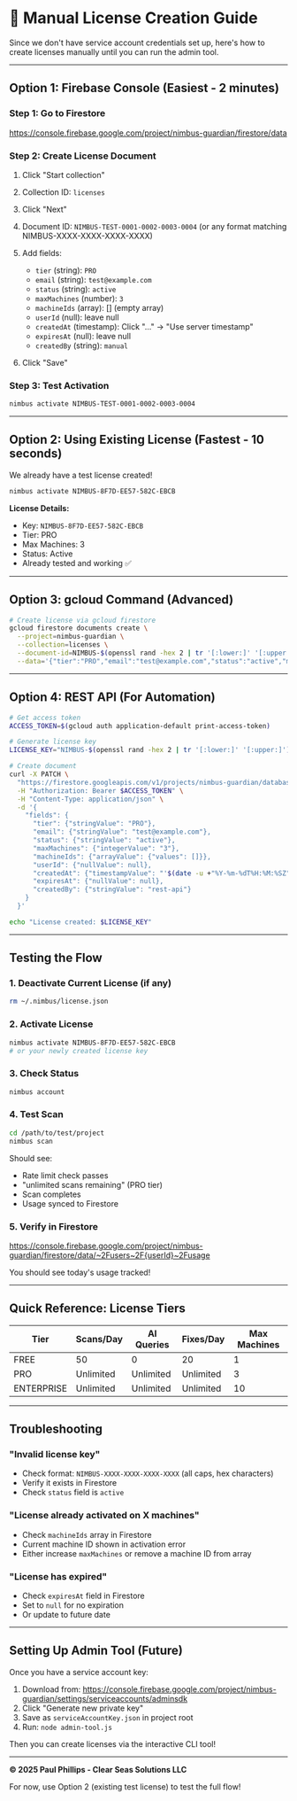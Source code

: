 # 📝 Manual License Creation Guide

Since we don't have service account credentials set up, here's how to create licenses manually until you can run the admin tool.

---

## Option 1: Firebase Console (Easiest - 2 minutes)

### Step 1: Go to Firestore
https://console.firebase.google.com/project/nimbus-guardian/firestore/data

### Step 2: Create License Document
1. Click "Start collection"
2. Collection ID: `licenses`
3. Click "Next"

4. Document ID: `NIMBUS-TEST-0001-0002-0003-0004` (or any format matching NIMBUS-XXXX-XXXX-XXXX-XXXX)

5. Add fields:
   - `tier` (string): `PRO`
   - `email` (string): `test@example.com`
   - `status` (string): `active`
   - `maxMachines` (number): `3`
   - `machineIds` (array): [] (empty array)
   - `userId` (null): leave null
   - `createdAt` (timestamp): Click "..." → "Use server timestamp"
   - `expiresAt` (null): leave null
   - `createdBy` (string): `manual`

6. Click "Save"

### Step 3: Test Activation
```bash
nimbus activate NIMBUS-TEST-0001-0002-0003-0004
```

---

## Option 2: Using Existing License (Fastest - 10 seconds)

We already have a test license created!

```bash
nimbus activate NIMBUS-8F7D-EE57-582C-EBCB
```

**License Details:**
- Key: `NIMBUS-8F7D-EE57-582C-EBCB`
- Tier: PRO
- Max Machines: 3
- Status: Active
- Already tested and working ✅

---

## Option 3: gcloud Command (Advanced)

```bash
# Create license via gcloud firestore
gcloud firestore documents create \
  --project=nimbus-guardian \
  --collection=licenses \
  --document-id=NIMBUS-$(openssl rand -hex 2 | tr '[:lower:]' '[:upper:]')-$(openssl rand -hex 2 | tr '[:lower:]' '[:upper:]')-$(openssl rand -hex 2 | tr '[:lower:]' '[:upper:]')-$(openssl rand -hex 2 | tr '[:lower:]' '[:upper:]') \
  --data='{"tier":"PRO","email":"test@example.com","status":"active","maxMachines":3,"machineIds":[],"userId":null,"createdBy":"gcloud"}'
```

---

## Option 4: REST API (For Automation)

```bash
# Get access token
ACCESS_TOKEN=$(gcloud auth application-default print-access-token)

# Generate license key
LICENSE_KEY="NIMBUS-$(openssl rand -hex 2 | tr '[:lower:]' '[:upper:]')-$(openssl rand -hex 2 | tr '[:lower:]' '[:upper:]')-$(openssl rand -hex 2 | tr '[:lower:]' '[:upper:]')-$(openssl rand -hex 2 | tr '[:lower:]' '[:upper:]')"

# Create document
curl -X PATCH \
  "https://firestore.googleapis.com/v1/projects/nimbus-guardian/databases/(default)/documents/licenses/$LICENSE_KEY" \
  -H "Authorization: Bearer $ACCESS_TOKEN" \
  -H "Content-Type: application/json" \
  -d '{
    "fields": {
      "tier": {"stringValue": "PRO"},
      "email": {"stringValue": "test@example.com"},
      "status": {"stringValue": "active"},
      "maxMachines": {"integerValue": "3"},
      "machineIds": {"arrayValue": {"values": []}},
      "userId": {"nullValue": null},
      "createdAt": {"timestampValue": "'$(date -u +"%Y-%m-%dT%H:%M:%SZ")'"},
      "expiresAt": {"nullValue": null},
      "createdBy": {"stringValue": "rest-api"}
    }
  }'

echo "License created: $LICENSE_KEY"
```

---

## Testing the Flow

### 1. Deactivate Current License (if any)
```bash
rm ~/.nimbus/license.json
```

### 2. Activate License
```bash
nimbus activate NIMBUS-8F7D-EE57-582C-EBCB
# or your newly created license key
```

### 3. Check Status
```bash
nimbus account
```

### 4. Test Scan
```bash
cd /path/to/test/project
nimbus scan
```

Should see:
- Rate limit check passes
- "unlimited scans remaining" (PRO tier)
- Scan completes
- Usage synced to Firestore

### 5. Verify in Firestore
https://console.firebase.google.com/project/nimbus-guardian/firestore/data/~2Fusers~2F{userId}~2Fusage

You should see today's usage tracked!

---

## Quick Reference: License Tiers

| Tier | Scans/Day | AI Queries | Fixes/Day | Max Machines |
|------|-----------|------------|-----------|--------------|
| FREE | 50 | 0 | 20 | 1 |
| PRO | Unlimited | Unlimited | Unlimited | 3 |
| ENTERPRISE | Unlimited | Unlimited | Unlimited | 10 |

---

## Troubleshooting

### "Invalid license key"
- Check format: `NIMBUS-XXXX-XXXX-XXXX-XXXX` (all caps, hex characters)
- Verify it exists in Firestore
- Check `status` field is `active`

### "License already activated on X machines"
- Check `machineIds` array in Firestore
- Current machine ID shown in activation error
- Either increase `maxMachines` or remove a machine ID from array

### "License has expired"
- Check `expiresAt` field in Firestore
- Set to `null` for no expiration
- Or update to future date

---

## Setting Up Admin Tool (Future)

Once you have a service account key:

1. Download from: https://console.firebase.google.com/project/nimbus-guardian/settings/serviceaccounts/adminsdk
2. Click "Generate new private key"
3. Save as `serviceAccountKey.json` in project root
4. Run: `node admin-tool.js`

Then you can create licenses via the interactive CLI tool!

---

**© 2025 Paul Phillips - Clear Seas Solutions LLC**

For now, use Option 2 (existing test license) to test the full flow!
